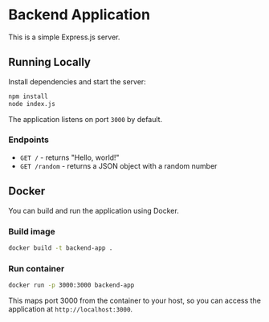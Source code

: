 # Backend Application

This is a simple Express.js server.

## Running Locally

Install dependencies and start the server:

```bash
npm install
node index.js
```

The application listens on port `3000` by default.

### Endpoints

- `GET /` - returns "Hello, world!"
- `GET /random` - returns a JSON object with a random number

## Docker

You can build and run the application using Docker.

### Build image

```bash
docker build -t backend-app .
```

### Run container

```bash
docker run -p 3000:3000 backend-app
```

This maps port 3000 from the container to your host, so you can access the
application at `http://localhost:3000`.
